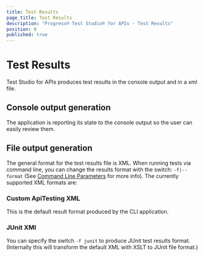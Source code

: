 ```yaml
---
title: Test Results
page_title: Test Results
description: "Progress® Test Studio® for APIs - Test Results"
position: 0
published: true
---
```


# Test Results

Test Studio for APIs produces test results in the console output and in a xml file. 

## Console output generation

The application is reporting its state to the console output so the user can easily review them.

## File output generation

The general format for the test results file is XML. When running tests via command line, you can change the results format with the switch: `-f|--format` (See [Command Line Parameters](/features/command-line/command-line-parameters) for more info). 
The currently supported XML formats are: 

### Custom ApiTesting XML

This is the default result format produced by the CLI application.

### JUnit XMl

You can specify the switch `-f junit` to produce JUnit test results format. (Internally this will transform the default XML with XSLT to JUnit file format.) 